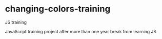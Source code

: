 # changing-colors-training
JS training

JavaScript training project after more than one year break from learning JS.
